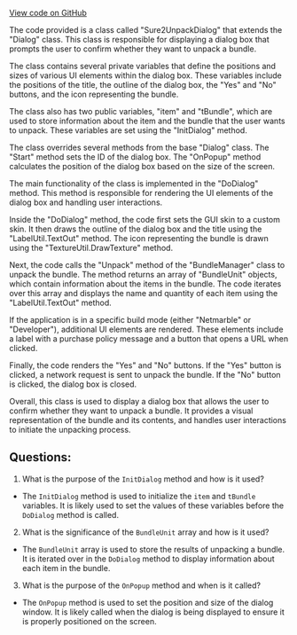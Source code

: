 [View code on GitHub](https://github.com/TieHaxJan/Brick-Force/Assembly-CSharp\Sure2UnpackDialog.cs)

The code provided is a class called "Sure2UnpackDialog" that extends the "Dialog" class. This class is responsible for displaying a dialog box that prompts the user to confirm whether they want to unpack a bundle. 

The class contains several private variables that define the positions and sizes of various UI elements within the dialog box. These variables include the positions of the title, the outline of the dialog box, the "Yes" and "No" buttons, and the icon representing the bundle. 

The class also has two public variables, "item" and "tBundle", which are used to store information about the item and the bundle that the user wants to unpack. These variables are set using the "InitDialog" method.

The class overrides several methods from the base "Dialog" class. The "Start" method sets the ID of the dialog box. The "OnPopup" method calculates the position of the dialog box based on the size of the screen. 

The main functionality of the class is implemented in the "DoDialog" method. This method is responsible for rendering the UI elements of the dialog box and handling user interactions. 

Inside the "DoDialog" method, the code first sets the GUI skin to a custom skin. It then draws the outline of the dialog box and the title using the "LabelUtil.TextOut" method. The icon representing the bundle is drawn using the "TextureUtil.DrawTexture" method.

Next, the code calls the "Unpack" method of the "BundleManager" class to unpack the bundle. The method returns an array of "BundleUnit" objects, which contain information about the items in the bundle. The code iterates over this array and displays the name and quantity of each item using the "LabelUtil.TextOut" method.

If the application is in a specific build mode (either "Netmarble" or "Developer"), additional UI elements are rendered. These elements include a label with a purchase policy message and a button that opens a URL when clicked.

Finally, the code renders the "Yes" and "No" buttons. If the "Yes" button is clicked, a network request is sent to unpack the bundle. If the "No" button is clicked, the dialog box is closed.

Overall, this class is used to display a dialog box that allows the user to confirm whether they want to unpack a bundle. It provides a visual representation of the bundle and its contents, and handles user interactions to initiate the unpacking process.
## Questions: 
 1. What is the purpose of the `InitDialog` method and how is it used?
- The `InitDialog` method is used to initialize the `item` and `tBundle` variables. It is likely used to set the values of these variables before the `DoDialog` method is called.

2. What is the significance of the `BundleUnit` array and how is it used?
- The `BundleUnit` array is used to store the results of unpacking a bundle. It is iterated over in the `DoDialog` method to display information about each item in the bundle.

3. What is the purpose of the `OnPopup` method and when is it called?
- The `OnPopup` method is used to set the position and size of the dialog window. It is likely called when the dialog is being displayed to ensure it is properly positioned on the screen.